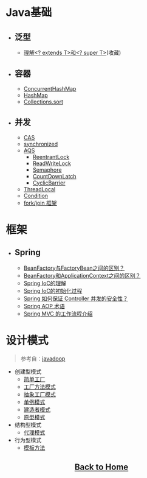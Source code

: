 # Java基础
- ## 泛型
    - [理解<? extends T>和<? super T>](../mds/java-base/jb-1.md)(收藏)

- ## 容器
    -   [ConcurrentHashMap](../mds/concurrency/c-1.md)
    -   [HashMap](../mds/concurrency/c-2.md)
    -   [Collections.sort](../mds/java-base/jb-2.md)

- ## 并发
    -   [CAS](../mds/concurrency/c-3.md)
    -   [synchronized](../mds/concurrency/c-4.md)
    -   [AQS](../mds/concurrency/c-5.md)
        -   [ReentrantLock](../mds/concurrency/c-5-1.md)
        -   [ReadWriteLock](../mds/concurrency/c-5-2.md)
        -   [Semaphore](../mds/concurrency/c-5-3.md)
        -   [CountDownLatch](../mds/concurrency/c-5-4.md)
        -   [CyclicBarrier](../mds/concurrency/c-5-5.md)
    -   [ThreadLocal](../mds/concurrency/c-6.md)
    -   [Condition](../mds/concurrency/c-7.md)
    -   [fork/join 框架](../mds/concurrency/c-8.md)

# 框架
- ## Spring
    -   [BeanFactory与FactoryBean之间的区别？](../mds/spring/sp-1.md)
    -   [BeanFactory和ApplicationContext之间的区别？](../mds/spring/sp-2.md) 
    -   [Spring IoC的理解](../mds/spring/sp-3.md)
    -   [Spring IoC的初始化过程](../mds/spring/sp-4.md)
    -   [Spring 如何保证 Controller 并发的安全性？](../mds/spring/sp-5.md)
    -   [Spring AOP 术语](https://github.com/jeepchenup/awsome-book-note/blob/master../mds/books/springinaction.md#spring-4-1)
    -   [Spring MVC 的工作流程介绍](../mds/spring/sp-6.md)

# 设计模式

> 参考自：[javadoop](https://javadoop.com/post/design-pattern)

-   创建型模式
    -   [简单工厂](../mds/design-model/ds-create-0.md)
    -   [工厂方法模式](../mds/design-model/ds-create-1.md)
    -   [抽象工厂模式](#user-content-ds-2)
    -   [单例模式](#user-content-ds-3)
    -   [建造者模式](#user-content-ds-4)
    -   [原型模式](#user-content-ds-5)
-   结构型模式
    -   [代理模式](../mds/design-model/ds-structure-0.md)
-   行为型模式
    -   [模板方法](../mds/design-model/ds-behavior-0.md)


<h2 align="center"><a id="backToHome" href="/">Back to Home</a></h2>